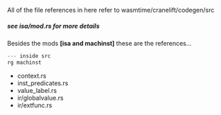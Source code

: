 
All of the file references in here refer to wasmtime/cranelift/codegen/src

##### see isa/mod.rs for more details

Besides the mods **[isa and machinst]** these are the references...

```rust
--- inside src
rg machinst
```

* context.rs
* inst_predicates.rs
* value_label.rs
* ir/globalvalue.rs
* ir/extfunc.rs
